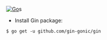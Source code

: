 [![Go](https://github.com/VMironiuk/member_club/actions/workflows/CI.yml/badge.svg)](https://github.com/VMironiuk/member_club/actions/workflows/CI.yml)s

- Install Gin package:
```
$ go get -u github.com/gin-gonic/gin
```
